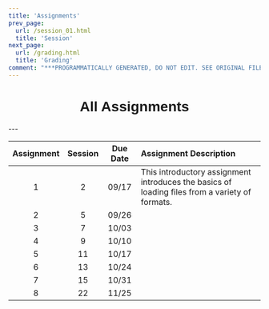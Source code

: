 ```yaml
---
title: 'Assignments'
prev_page:
  url: /session_01.html
  title: 'Session'
next_page:
  url: /grading.html
  title: 'Grading'
comment: "***PROGRAMMATICALLY GENERATED, DO NOT EDIT. SEE ORIGINAL FILES IN /content***"
---
```

<h1  style="font-family:  Verdana,  Geneva,  sans-serif;  font-size:  28px;  text-align:center;">All  Assignments</h1> 
--- 

|  Assignment  |  Session  |  Due  Date  |  Assignment  Description  |
|  :---:  |  :---:  |  :---:  |  :-----  |
|  1  |  2  |  09/17  |  This  introductory  assignment  introduces  the  basics  of  loading  files  from  a  variety  of  formats.    |
|  2  |  5  |  09/26  |    |
|  3  |  7  |  10/03  |    |
|  4  |  9  |  10/10  |    |
|  5  |  11  |  10/17  |    |
|  6  |  13  |  10/24  |    |
|  7  |  15  |  10/31  |    |
|  8  |  22  |  11/25  |    |
